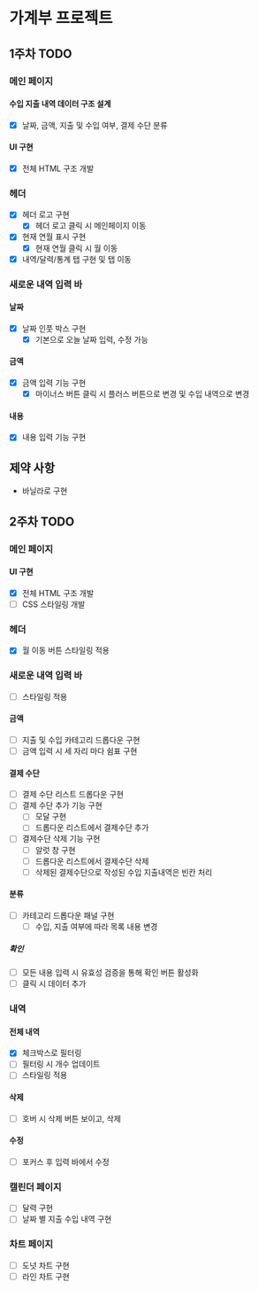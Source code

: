 # 가계부 프로젝트

## 1주차 TODO

### 메인 페이지

#### 수입 지출 내역 데이터 구조 설계

- [x] 날짜, 금액, 지출 및 수입 여부, 결제 수단 분류

#### UI 구현

- [x] 전체 HTML 구조 개발

### 헤더

- [x] 헤더 로고 구현
  - [x] 헤더 로고 클릭 시 메인페이지 이동
- [x] 현재 연월 표시 구현
  - [x] 현재 연월 클릭 시 월 이동
- [x] 내역/달력/통계 탭 구현 및 탭 이동

### 새로운 내역 입력 바

#### 날짜

- [x] 날짜 인풋 박스 구현
  - [x] 기본으로 오늘 날짜 입력, 수정 가능

#### 금액

- [x] 금액 입력 기능 구현
  - [x] 마이너스 버튼 클릭 시 플러스 버튼으로 변경 및 수입 내역으로 변경

#### 내용

- [x] 내용 입력 기능 구현

## 제약 사항

- 바닐라로 구현

## 2주차 TODO

### 메인 페이지

#### UI 구현

- [x] 전체 HTML 구조 개발
- [ ] CSS 스타일링 개발

### 헤더

- [x] 월 이동 버튼 스타일링 적용

### 새로운 내역 입력 바

- [ ] 스타일링 적용

#### 금액

- [ ] 지출 및 수입 카테고리 드롭다운 구현
- [ ] 금액 입력 시 세 자리 마다 쉼표 구현

#### 결제 수단

- [ ] 결제 수단 리스트 드롭다운 구현
- [ ] 결제 수단 추가 기능 구현
  - [ ] 모달 구현
  - [ ] 드롭다운 리스트에서 결제수단 추가
- [ ] 결제수단 삭제 기능 구현
  - [ ] 알럿 창 구현
  - [ ] 드롭다운 리스트에서 결제수단 삭제
  - [ ] 삭제된 결제수단으로 작성된 수입 지출내역은 빈칸 처리

#### 분류

- [ ] 카테고리 드롭다운 패널 구현
  - [ ] 수입, 지출 여부에 따라 목록 내용 변경

##### 확인

- [ ] 모든 내용 입력 시 유효성 검증을 통해 확인 버튼 활성화
- [ ] 클릭 시 데이터 추가

### 내역

#### 전체 내역

- [x] 체크박스로 필터링
- [ ] 필터링 시 개수 업데이트
- [ ] 스타일링 적용

#### 삭제

- [ ] 호버 시 삭제 버튼 보이고, 삭제

#### 수정

- [ ] 포커스 후 입력 바에서 수정

### 캘린더 페이지

- [ ] 달력 구현
- [ ] 날짜 별 지출 수입 내역 구현

### 차트 페이지

- [ ] 도넛 차트 구현
- [ ] 라인 차트 구현
